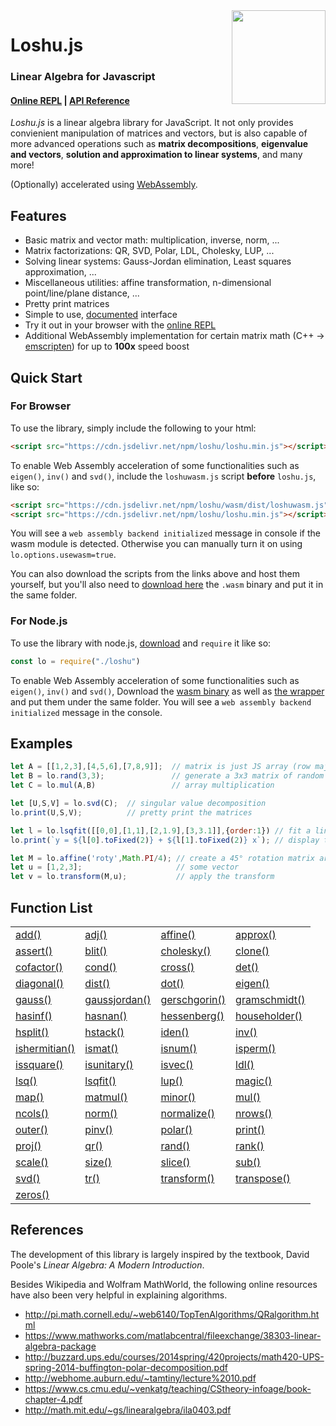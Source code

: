 <img src="https://cdn.glitch.com/4ccedd07-e2b9-4ccf-9add-44a186608f08%2Floshu-logo-small.png?v=1562646290711" width="150" align="right" />

# Loshu.js 

### Linear Algebra for Javascript

#### [Online REPL](https://loshu.netlify.com) | [API Reference](https://loshu.netlify.com/apidoc.html)

*Loshu.js* is a linear algebra library for JavaScript.
It not only provides convienient manipulation of matrices and vectors,
but is also capable of more advanced operations such as **matrix decompositions**,
**eigenvalue and vectors**, **solution and approximation to linear systems**, and many more!

(Optionally) accelerated using [WebAssembly](https://webassembly.org/).

## Features

- Basic matrix and vector math: multiplication, inverse, norm, ...
- Matrix factorizations: QR, SVD, Polar, LDL, Cholesky, LUP, ...
- Solving linear systems: Gauss-Jordan elimination, Least squares approximation, ...
- Miscellaneous utilities: affine transformation, n-dimensional point/line/plane distance, ...
- Pretty print matrices
- Simple to use, [documented](https://loshu.netlify.com/apidoc.html) interface
- Try it out in your browser with the [online REPL](https://loshu.netlify.com)
- Additional WebAssembly implementation for certain matrix math (C++ → [emscripten](https://emscripten.org/)) for up to **100x** speed boost

## Quick Start

### For Browser

To use the library, simply include the following to your html:

```html
<script src="https://cdn.jsdelivr.net/npm/loshu/loshu.min.js"></script>
```

To enable Web Assembly acceleration of some functionalities such as `eigen()`, `inv()` and `svd()`, include the `loshuwasm.js` script **before** `loshu.js`, like so:

```html
<script src="https://cdn.jsdelivr.net/npm/loshu/wasm/dist/loshuwasm.js"></script>
<script src="https://cdn.jsdelivr.net/npm/loshu/loshu.min.js"></script>
```

You will see a `web assembly backend initialized` message in console if the wasm module is detected. Otherwise you can manually turn it on using `lo.options.usewasm=true`.


You can also download the scripts from the links above and host them yourself, but you'll also need to [download here](https://loshu.netlify.com/loshuwasm.wasm) the `.wasm` binary and put it in the same folder.

### For Node.js

To use the library with node.js, [download](https://loshu.netlify.com/loshu.js) and `require` it like so:

```javascript
const lo = require("./loshu")
```

To enable Web Assembly acceleration of some functionalities such as `eigen()`, `inv()` and `svd()`, Download the [wasm binary](https://loshu.netlify.com/loshuwasm.wasm) 
as well as [the wrapper](https://loshu.netlify.com/loshuwasm.js) and put them under the same folder. You will see a `web assembly backend initialized` message in the console.

## Examples

```javascript
let A = [[1,2,3],[4,5,6],[7,8,9]];  // matrix is just JS array (row major)
let B = lo.rand(3,3);               // generate a 3x3 matrix of random values
let C = lo.mul(A,B)                 // array multiplication

let [U,S,V] = lo.svd(C);  // singular value decomposition
lo.print(U,S,V);          // pretty print the matrices

let l = lo.lsqfit([[0,0],[1,1],[2,1.9],[3,3.1]],{order:1}) // fit a line to data points
lo.print(`y = ${l[0].toFixed(2)} + ${l[1].toFixed(2)} x`); // display the line equation

let M = lo.affine('roty',Math.PI/4); // create a 45° rotation matrix around y axis
let u = [1,2,3];                     // some vector
let v = lo.transform(M,u);           // apply the transform

```

## Function List

| | | | |
|-|-|-|-|
|[add()](https://loshu.netlify.com/apidoc.html#add)|[adj()](https://loshu.netlify.com/apidoc.html#adj)|[affine()](https://loshu.netlify.com/apidoc.html#affine)|[approx()](https://loshu.netlify.com/apidoc.html#approx)|
|[assert()](https://loshu.netlify.com/apidoc.html#assert)|[blit()](https://loshu.netlify.com/apidoc.html#blit)|[cholesky()](https://loshu.netlify.com/apidoc.html#cholesky)|[clone()](https://loshu.netlify.com/apidoc.html#clone)|
|[cofactor()](https://loshu.netlify.com/apidoc.html#cofactor)|[cond()](https://loshu.netlify.com/apidoc.html#cond)|[cross()](https://loshu.netlify.com/apidoc.html#cross)|[det()](https://loshu.netlify.com/apidoc.html#det)|
|[diagonal()](https://loshu.netlify.com/apidoc.html#diagonal)|[dist()](https://loshu.netlify.com/apidoc.html#dist)|[dot()](https://loshu.netlify.com/apidoc.html#dot)|[eigen()](https://loshu.netlify.com/apidoc.html#eigen)|
|[gauss()](https://loshu.netlify.com/apidoc.html#gauss)|[gaussjordan()](https://loshu.netlify.com/apidoc.html#gaussjordan)|[gerschgorin()](https://loshu.netlify.com/apidoc.html#gerschgorin)|[gramschmidt()](https://loshu.netlify.com/apidoc.html#gramschmidt)|
|[hasinf()](https://loshu.netlify.com/apidoc.html#hasinf)|[hasnan()](https://loshu.netlify.com/apidoc.html#hasnan)|[hessenberg()](https://loshu.netlify.com/apidoc.html#hessenberg)|[householder()](https://loshu.netlify.com/apidoc.html#householder)|
|[hsplit()](https://loshu.netlify.com/apidoc.html#hsplit)|[hstack()](https://loshu.netlify.com/apidoc.html#hstack)|[iden()](https://loshu.netlify.com/apidoc.html#iden)|[inv()](https://loshu.netlify.com/apidoc.html#inv)|
|[ishermitian()](https://loshu.netlify.com/apidoc.html#ishermitian)|[ismat()](https://loshu.netlify.com/apidoc.html#ismat)|[isnum()](https://loshu.netlify.com/apidoc.html#isnum)|[isperm()](https://loshu.netlify.com/apidoc.html#isperm)|
|[issquare()](https://loshu.netlify.com/apidoc.html#issquare)|[isunitary()](https://loshu.netlify.com/apidoc.html#isunitary)|[isvec()](https://loshu.netlify.com/apidoc.html#isvec)|[ldl()](https://loshu.netlify.com/apidoc.html#ldl)|
|[lsq()](https://loshu.netlify.com/apidoc.html#lsq)|[lsqfit()](https://loshu.netlify.com/apidoc.html#lsqfit)|[lup()](https://loshu.netlify.com/apidoc.html#lup)|[magic()](https://loshu.netlify.com/apidoc.html#magic)|
|[map()](https://loshu.netlify.com/apidoc.html#map)|[matmul()](https://loshu.netlify.com/apidoc.html#matmul)|[minor()](https://loshu.netlify.com/apidoc.html#minor)|[mul()](https://loshu.netlify.com/apidoc.html#mul)|
|[ncols()](https://loshu.netlify.com/apidoc.html#ncols)|[norm()](https://loshu.netlify.com/apidoc.html#norm)|[normalize()](https://loshu.netlify.com/apidoc.html#normalize)|[nrows()](https://loshu.netlify.com/apidoc.html#nrows)|
|[outer()](https://loshu.netlify.com/apidoc.html#outer)|[pinv()](https://loshu.netlify.com/apidoc.html#pinv)|[polar()](https://loshu.netlify.com/apidoc.html#polar)|[print()](https://loshu.netlify.com/apidoc.html#print)|
|[proj()](https://loshu.netlify.com/apidoc.html#proj)|[qr()](https://loshu.netlify.com/apidoc.html#qr)|[rand()](https://loshu.netlify.com/apidoc.html#rand)|[rank()](https://loshu.netlify.com/apidoc.html#rank)|
|[scale()](https://loshu.netlify.com/apidoc.html#scale)|[size()](https://loshu.netlify.com/apidoc.html#size)|[slice()](https://loshu.netlify.com/apidoc.html#slice)|[sub()](https://loshu.netlify.com/apidoc.html#sub)|
|[svd()](https://loshu.netlify.com/apidoc.html#svd)|[tr()](https://loshu.netlify.com/apidoc.html#tr)|[transform()](https://loshu.netlify.com/apidoc.html#transform)|[transpose()](https://loshu.netlify.com/apidoc.html#transpose)|
|[zeros()](https://loshu.netlify.com/apidoc.html#zeros)|

## References

The development of this library is largely inspired by the textbook, David Poole's *Linear Algebra: A Modern Introduction*.

Besides Wikipedia and Wolfram MathWorld, the following online resources have also been very helpful in explaining algorithms.

- http://pi.math.cornell.edu/~web6140/TopTenAlgorithms/QRalgorithm.html
- https://www.mathworks.com/matlabcentral/fileexchange/38303-linear-algebra-package
- http://buzzard.ups.edu/courses/2014spring/420projects/math420-UPS-spring-2014-buffington-polar-decomposition.pdf
- http://webhome.auburn.edu/~tamtiny/lecture%2010.pdf
- https://www.cs.cmu.edu/~venkatg/teaching/CStheory-infoage/book-chapter-4.pdf
- http://math.mit.edu/~gs/linearalgebra/ila0403.pdf
